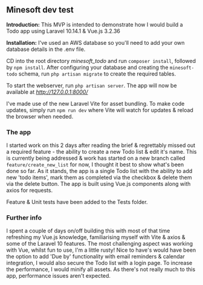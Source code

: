 
##   Minesoft dev test
**Introduction:**
This MVP is intended to demonstrate how I would build a Todo app using Laravel 10.14.1 & Vue.js 3.2.36

**Installation:**
I've used an AWS database so you'll need to add your own database details in the .env file.

CD into the root directory *minesoft_todo* and run `composer install`, followed by `npm install`.
After configuring your database and creating the `minesoft-todo` schema, run `php artisan migrate` to create the required tables.

To start the webserver, run `php artisan server`.
The app will now be available at *http://127.0.0.1:8000/*

I've made use of the new Laravel Vite for asset bundling. 
To make code updates, simply run `npm run dev` where Vite will watch for updates & reload the browser when needed.

### The app
I started work on this 2 days after reading the brief & regrettably missed out a required feature - the ability to create a new Todo list & edit it's name. This is currently being  addressed & work has started on a new branch called `feature/create_new_list` for now, I thought it best to show what's been done so far.
As it stands, the app is a single Todo list with the ability to add new 'todo items', mark them as completed via the checkbox & delete them via the delete button.
The app is built using Vue.js components along with axios for requests.

Feature & Unit tests have been added to the Tests folder.

### Further info
I spent a couple of days on/off building this with most of that time refreshing my Vue.js knowledge, familiarising myself with Vite & axios & some of the Laravel 10 features.
The most challenging aspect was working with Vue, whilst fun to use, I'm a little rusty!
Nice to have's would have been the option to add 'Due by' functionality with email reminders & calendar integration, I would also secure the Todo list with a login page. 
To increase the performance, I would minify all assets. As there's not really much to this app, performance issues aren't expected.